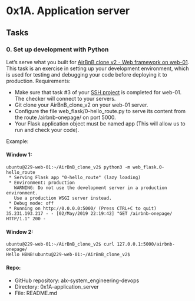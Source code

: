# 0x1A. Application server

## Tasks
### 0. Set up development with Python
Let’s serve what you built for [AirBnB clone v2 - Web framework on web-01](https://github.com/Domengo/AirBnB_clone_v2/tree/89bc1aef5300356b8bb72eb31d7234b25d6e2be6). This task is an exercise in setting up your development environment, which is used for testing and debugging your code before deploying it to production.
Requirements:
- Make sure that task #3 of your [SSH project](https://intranet.alxswe.com/projects/244) is completed for web-01. The checker will connect to your servers.
- Git clone your AirBnB_clone_v2 on your web-01 server.
- Configure the file web_flask/0-hello_route.py to serve its content from the route /airbnb-onepage/ on port 5000.
- Your Flask application object must be named app (This will allow us to run and check your code).

Example:
#### Window 1:
```
ubuntu@229-web-01:~/AirBnB_clone_v2$ python3 -m web_flask.0-hello_route
 * Serving Flask app "0-hello_route" (lazy loading)
 * Environment: production
   WARNING: Do not use the development server in a production environment.
   Use a production WSGI server instead.
 * Debug mode: off
 * Running on http://0.0.0.0:5000/ (Press CTRL+C to quit)
35.231.193.217 - - [02/May/2019 22:19:42] "GET /airbnb-onepage/ HTTP/1.1" 200 -
```
#### Window 2:
```
ubuntu@229-web-01:~/AirBnB_clone_v2$ curl 127.0.0.1:5000/airbnb-onepage/
Hello HBNB!ubuntu@229-web-01:~/AirBnB_clone_v2$ 
```
#### Repo:
- GitHub repository: alx-system_engineering-devops
- Directory: 0x1A-application_server
- File: README.md
